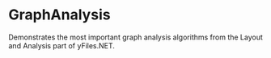 # GraphAnalysis

Demonstrates the most important graph analysis algorithms from the Layout and Analysis part of yFiles.NET.
